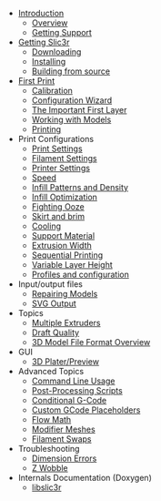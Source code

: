 <div id="manual-toc">

* [Introduction](/intro/overview)
    * [Overview](/intro/overview)
    * [Getting Support](/intro/getting-support)
* [Getting Slic3r](/getting-slic3r/getting-slic3r)
    * [Downloading](/getting-slic3r/getting-slic3r#downloading)
    * [Installing](/getting-slic3r/getting-slic3r#installing)
    * [Building from source](/getting-slic3r/getting-slic3r#building-from-source)
* [First Print](/first-print/calibration)
    * [Calibration](/first-print/calibration)
    * [Configuration Wizard](/first-print/configuration-wizard)
    * [The Important First Layer](/first-print/first-layer)
    * [Working with Models](/first-print/working-with-models)
    * [Printing](/first-print/printing)
* Print Configurations
    * [Print Settings](/expert-mode/print-settings)
    * [Filament Settings](/expert-mode/filament-settings)
    * [Printer Settings](/expert-mode/printer-settings)
    * [Speed](/expert-mode/print-settings#speed)
    * [Infill Patterns and Density](/expert-mode/print-settings#infill-patterns)
    * [Infill Optimization](/expert-mode/print-settings#infill-optimization)
    * [Fighting Ooze](/expert-mode/fighting-ooze)
    * [Skirt and brim](/expert-mode/print-settings#skirt-and-brim)
    * [Cooling](/expert-mode/cooling)
    * [Support Material](/expert-mode/print-settings#support-material)
    * [Extrusion Width](/expert-mode/print-settings#extrusion-width)
    * [Sequential Printing](/advanced/sequential-printing)
    * [Variable Layer Height](/expert-mode/variable-layer-height)
    * [Profiles and configuration](/configuration-organization/configuration-organization)
* Input/output files
    * [Repairing Models](/advanced/repairing-models)
    * [SVG Output](/advanced/svg-output)
* Topics
    * [Multiple Extruders](/expert-mode/multiple-extruders)
    * [Draft Quality](/topics/draft-quality)
    * [3D Model File Format Overview](/topics/supported-file-formats)
* GUI
    * [3D Plater/Preview](/advanced/plater)
* Advanced Topics
    * [Command Line Usage](/advanced/command-line)
    * [Post-Processing Scripts](/advanced/post-processing)
    * [Conditional G-Code](/advanced/conditional-gcode)
    * [Custom GCode Placeholders](/advanced/placeholder-parser)
    * [Flow Math](/advanced/flow-math)
    * [Modifier Meshes](/advanced/modifier-mesh)
    * [Filament Swaps](/advanced/filament-swaps)
* Troubleshooting
    * [Dimension Errors](/troubleshooting/dimension-errors)
    * [Z Wobble](/troubleshooting/troubleshooting#z-wobble)
* Internals Documentation (Doxygen)
    * [libslic3r](/libslic3r-doc)
</div>
